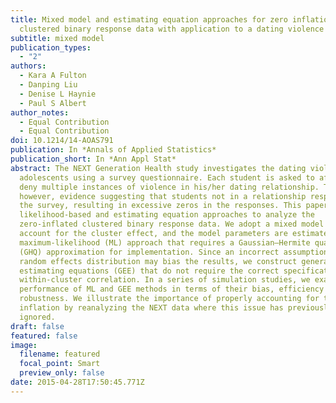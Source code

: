 ```yaml
---
title: Mixed model and estimating equation approaches for zero inflation in
  clustered binary response data with application to a dating violence study
subtitle: mixed model
publication_types:
  - "2"
authors:
  - Kara A Fulton
  - Danping Liu
  - Denise L Haynie
  - Paul S Albert
author_notes:
  - Equal Contribution
  - Equal Contribution
doi: 10.1214/14-AOAS791
publication: In *Annals of Applied Statistics*
publication_short: In *Ann Appl Stat*
abstract: The NEXT Generation Health study investigates the dating violence of
  adolescents using a survey questionnaire. Each student is asked to affirm or
  deny multiple instances of violence in his/her dating relationship. There is,
  however, evidence suggesting that students not in a relationship responded to
  the survey, resulting in excessive zeros in the responses. This paper proposes
  likelihood-based and estimating equation approaches to analyze the
  zero-inflated clustered binary response data. We adopt a mixed model method to
  account for the cluster effect, and the model parameters are estimated using a
  maximum-likelihood (ML) approach that requires a Gaussian–Hermite quadrature
  (GHQ) approximation for implementation. Since an incorrect assumption on the
  random effects distribution may bias the results, we construct generalized
  estimating equations (GEE) that do not require the correct specification of
  within-cluster correlation. In a series of simulation studies, we examine the
  performance of ML and GEE methods in terms of their bias, efficiency and
  robustness. We illustrate the importance of properly accounting for this zero
  inflation by reanalyzing the NEXT data where this issue has previously been
  ignored.
draft: false
featured: false
image:
  filename: featured
  focal_point: Smart
  preview_only: false
date: 2015-04-28T17:50:45.771Z
---
```

